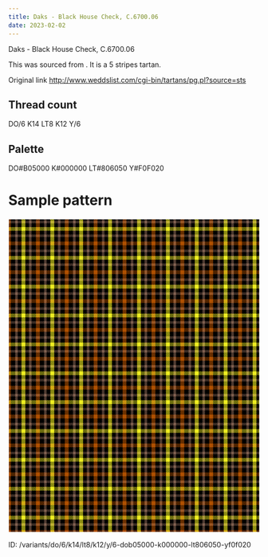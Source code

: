 ```yaml
---
title: Daks - Black House Check, C.6700.06
date: 2023-02-02
---
```

Daks - Black House Check, C.6700.06

This was sourced from <no value>.  It is a 5 stripes tartan.

Original link http://www.weddslist.com/cgi-bin/tartans/pg.pl?source=sts

## Thread count
DO/6 K14 LT8 K12 Y/6

## Palette
DO#B05000 K#000000 LT#806050 Y#F0F020

# Sample pattern

![Tartan detail](tartan.png "DO/6 K14 LT8 K12 Y/6 tartan")

ID: /variants/do/6/k14/lt8/k12/y/6-dob05000-k000000-lt806050-yf0f020